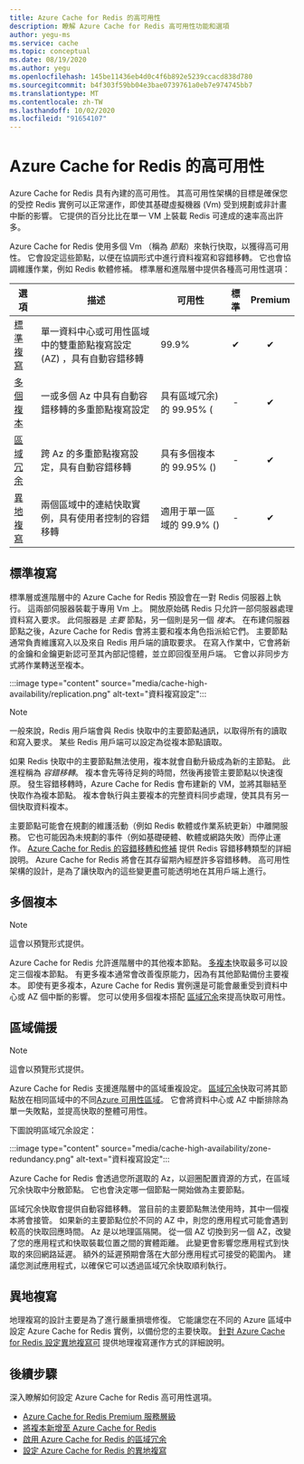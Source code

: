 ```yaml
---
title: Azure Cache for Redis 的高可用性
description: 瞭解 Azure Cache for Redis 高可用性功能和選項
author: yegu-ms
ms.service: cache
ms.topic: conceptual
ms.date: 08/19/2020
ms.author: yegu
ms.openlocfilehash: 145be11436eb4d0c4f6b892e5239ccacd838d780
ms.sourcegitcommit: b4f303f59bb04e3bae0739761a0eb7e974745bb7
ms.translationtype: MT
ms.contentlocale: zh-TW
ms.lasthandoff: 10/02/2020
ms.locfileid: "91654107"
---
```

# <a name="high-availability-for-azure-cache-for-redis"></a>Azure Cache for Redis 的高可用性

Azure Cache for Redis 具有內建的高可用性。 其高可用性架構的目標是確保您的受控 Redis 實例可以正常運作，即使其基礎虛擬機器 (Vm) 受到規劃或非計畫中斷的影響。 它提供的百分比比在單一 VM 上裝載 Redis 可達成的速率高出許多。

Azure Cache for Redis 使用多個 Vm （稱為 *節點*）來執行快取，以獲得高可用性。 它會設定這些節點，以便在協調形式中進行資料複寫和容錯移轉。 它也會協調維護作業，例如 Redis 軟體修補。 標準層和進階層中提供各種高可用性選項：

| 選項 | 描述 | 可用性 | 標準 | Premium |
| ------------------- | ------- | ------- | :------: | :---: |
| [標準複寫](#standard-replication)| 單一資料中心或可用性區域中的雙重節點複寫設定 (AZ) ，具有自動容錯移轉 | 99.9% |✔|✔|
| [多個複本](#multiple-replicas) | 一或多個 Az 中具有自動容錯移轉的多重節點複寫設定 | 具有區域冗余) 的 99.95% ( |-|✔|
| [區域冗余](#zone-redundancy) | 跨 Az 的多重節點複寫設定，具有自動容錯移轉 | 具有多個複本的 99.95% ()  |-|✔|
| [異地複寫](#geo-replication) | 兩個區域中的連結快取實例，具有使用者控制的容錯移轉 | 適用于單一區域的 99.9% ()  |-|✔|

## <a name="standard-replication"></a>標準複寫

標準層或進階層中的 Azure Cache for Redis 預設會在一對 Redis 伺服器上執行。 這兩部伺服器裝載于專用 Vm 上。 開放原始碼 Redis 只允許一部伺服器處理資料寫入要求。 此伺服器是 *主要* 節點，另一個則是另一個 *複本*。 在布建伺服器節點之後，Azure Cache for Redis 會將主要和複本角色指派給它們。 主要節點通常負責維護寫入以及來自 Redis 用戶端的讀取要求。 在寫入作業中，它會將新的金鑰和金鑰更新認可至其內部記憶體，並立即回復至用戶端。 它會以非同步方式將作業轉送至複本。

:::image type="content" source="media/cache-high-availability/replication.png" alt-text="資料複寫設定":::
   
>[!NOTE]
>一般來說，Redis 用戶端會與 Redis 快取中的主要節點通訊，以取得所有的讀取和寫入要求。 某些 Redis 用戶端可以設定為從複本節點讀取。
>
>

如果 Redis 快取中的主要節點無法使用，複本就會自動升級成為新的主節點。 此進程稱為 *容錯移轉*。 複本會先等待足夠的時間，然後再接管主要節點以快速復原。 發生容錯移轉時，Azure Cache for Redis 會布建新的 VM，並將其聯結至快取作為複本節點。 複本會執行與主要複本的完整資料同步處理，使其具有另一個快取資料複本。

主要節點可能會在規劃的維護活動（例如 Redis 軟體或作業系統更新）中離開服務。 它也可能因為未規劃的事件（例如基礎硬體、軟體或網路失敗）而停止運作。 [Azure Cache for Redis 的容錯移轉和修補](cache-failover.md) 提供 Redis 容錯移轉類型的詳細說明。 Azure Cache for Redis 將會在其存留期內經歷許多容錯移轉。 高可用性架構的設計，是為了讓快取內的這些變更盡可能透明地在其用戶端上進行。

## <a name="multiple-replicas"></a>多個複本

>[!NOTE]
>這會以預覽形式提供。
>
>

Azure Cache for Redis 允許進階層中的其他複本節點。 [多複本](cache-how-to-multi-replicas.md)快取最多可以設定三個複本節點。 有更多複本通常會改善復原能力，因為有其他節點備份主要複本。 即使有更多複本，Azure Cache for Redis 實例還是可能會嚴重受到資料中心或 AZ 個中斷的影響。 您可以使用多個複本搭配 [區域冗余](#zone-redundancy)來提高快取可用性。

## <a name="zone-redundancy"></a>區域備援

>[!NOTE]
>這會以預覽形式提供。
>
>

Azure Cache for Redis 支援進階層中的區域重複設定。 [區域冗余](cache-how-to-zone-redundancy.md)快取可將其節點放在相同區域中的不同[Azure 可用性區域](https://docs.microsoft.com/azure/availability-zones/az-overview)。 它會將資料中心或 AZ 中斷排除為單一失敗點，並提高快取的整體可用性。

下圖說明區域冗余設定：

:::image type="content" source="media/cache-high-availability/zone-redundancy.png" alt-text="資料複寫設定":::
   
Azure Cache for Redis 會透過您所選取的 Az，以迴圈配置資源的方式，在區域冗余快取中分散節點。 它也會決定哪一個節點一開始做為主要節點。

區域冗余快取會提供自動容錯移轉。 當目前的主要節點無法使用時，其中一個複本將會接管。 如果新的主要節點位於不同的 AZ 中，則您的應用程式可能會遇到較高的快取回應時間。 Az 是以地理區隔開。 從一個 AZ 切換到另一個 AZ，改變了您的應用程式和快取裝載位置之間的實體距離。 此變更會影響您應用程式到快取的來回網路延遲。 額外的延遲預期會落在大部分應用程式可接受的範圍內。 建議您測試應用程式，以確保它可以透過區域冗余快取順利執行。

## <a name="geo-replication"></a>異地複寫

地理複寫的設計主要是為了進行嚴重損壞修復。 它能讓您在不同的 Azure 區域中設定 Azure Cache for Redis 實例，以備份您的主要快取。 [針對 Azure Cache for Redis 設定異地複寫可](cache-how-to-geo-replication.md) 提供地理複寫運作方式的詳細說明。

## <a name="next-steps"></a>後續步驟

深入瞭解如何設定 Azure Cache for Redis 高可用性選項。

* [Azure Cache for Redis Premium 服務層級](cache-overview.md#service-tiers)
* [將複本新增至 Azure Cache for Redis](cache-how-to-multi-replicas.md)
* [啟用 Azure Cache for Redis 的區域冗余](cache-how-to-zone-redundancy.md)
* [設定 Azure Cache for Redis 的異地複寫](cache-how-to-geo-replication.md)

